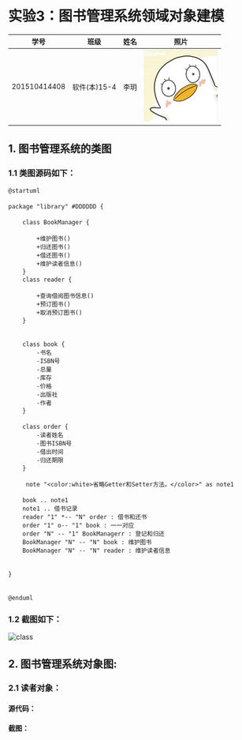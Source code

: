 # 实验3：图书管理系统领域对象建模
|学号|班级|姓名|照片|
|:-------:|:-------------: | :----------:|:---:|
|201510414408|软件(本)15-4|李玥|![flow1](../myself.jpg)|
## 1. 图书管理系统的类图

### 1.1 类图源码如下：
```
@startuml

package "library" #DDDDDD {

	class BookManager {

		+维护图书()
		+归还图书()
		+借还图书()
		+维护读者信息()
	}
	class reader {

		+查询借阅图书信息()
		+预订图书()
		+取消预订图书()
	}
	

	class book {
	 	-书名
	 	-ISBN号
	 	-总量
	 	-库存
	 	-价格
	 	-出版社
	 	-作者
	}

	class order {
	 	-读者姓名
	 	-图书ISBN号
	 	-借出时间
	 	-归还期限
	}

	 note "<color:white>省略Getter和Setter方法。</color>" as note1

	book .. note1
	note1 .. 借书记录
	reader "1" *-- "N" order : 借书和还书
	order "1" o-- "1" book : 一一对应
	order "N" -- "1" BookManagerr : 登记和归还
	BookManager "N" -- "N" book : 维护图书
	BookManager "N" -- "N" reader : 维护读者信息


}


@enduml
```
### 1.2 截图如下：
![class](class1.png)

## 2. 图书管理系统对象图:
### 2.1 读者对象：
#### 源代码：

#### 截图：
